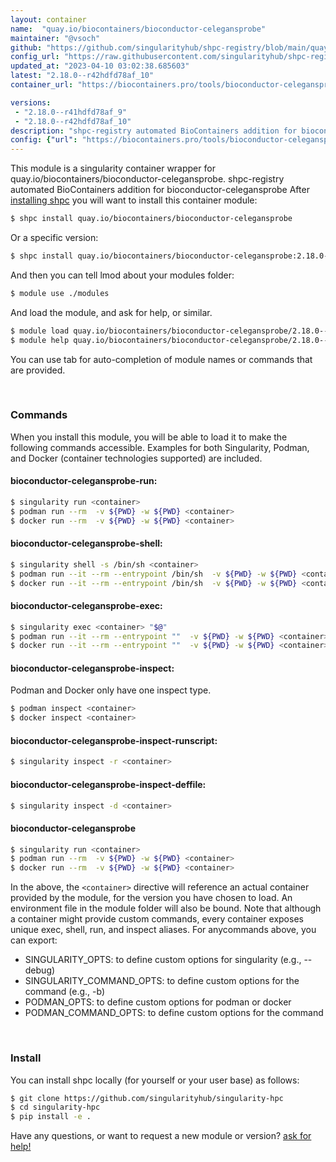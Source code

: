 ```yaml
---
layout: container
name:  "quay.io/biocontainers/bioconductor-celegansprobe"
maintainer: "@vsoch"
github: "https://github.com/singularityhub/shpc-registry/blob/main/quay.io/biocontainers/bioconductor-celegansprobe/container.yaml"
config_url: "https://raw.githubusercontent.com/singularityhub/shpc-registry/main/quay.io/biocontainers/bioconductor-celegansprobe/container.yaml"
updated_at: "2023-04-10 03:02:38.685603"
latest: "2.18.0--r42hdfd78af_10"
container_url: "https://biocontainers.pro/tools/bioconductor-celegansprobe"

versions:
 - "2.18.0--r41hdfd78af_9"
 - "2.18.0--r42hdfd78af_10"
description: "shpc-registry automated BioContainers addition for bioconductor-celegansprobe"
config: {"url": "https://biocontainers.pro/tools/bioconductor-celegansprobe", "maintainer": "@vsoch", "description": "shpc-registry automated BioContainers addition for bioconductor-celegansprobe", "latest": {"2.18.0--r42hdfd78af_10": "sha256:a08ba7dbc028c1f17ce7130b102e862477f63c1bf4e1398977c0d953f01da4c6"}, "tags": {"2.18.0--r41hdfd78af_9": "sha256:909efb89feb7423402ffb713a5df1f854226ba6111dadaa16def9de105b5449e", "2.18.0--r42hdfd78af_10": "sha256:a08ba7dbc028c1f17ce7130b102e862477f63c1bf4e1398977c0d953f01da4c6"}, "docker": "quay.io/biocontainers/bioconductor-celegansprobe"}
---
```


This module is a singularity container wrapper for quay.io/biocontainers/bioconductor-celegansprobe.
shpc-registry automated BioContainers addition for bioconductor-celegansprobe
After [installing shpc](#install) you will want to install this container module:


```bash
$ shpc install quay.io/biocontainers/bioconductor-celegansprobe
```

Or a specific version:

```bash
$ shpc install quay.io/biocontainers/bioconductor-celegansprobe:2.18.0--r42hdfd78af_10
```

And then you can tell lmod about your modules folder:

```bash
$ module use ./modules
```

And load the module, and ask for help, or similar.

```bash
$ module load quay.io/biocontainers/bioconductor-celegansprobe/2.18.0--r42hdfd78af_10
$ module help quay.io/biocontainers/bioconductor-celegansprobe/2.18.0--r42hdfd78af_10
```

You can use tab for auto-completion of module names or commands that are provided.

<br>

### Commands

When you install this module, you will be able to load it to make the following commands accessible.
Examples for both Singularity, Podman, and Docker (container technologies supported) are included.

#### bioconductor-celegansprobe-run:

```bash
$ singularity run <container>
$ podman run --rm  -v ${PWD} -w ${PWD} <container>
$ docker run --rm  -v ${PWD} -w ${PWD} <container>
```

#### bioconductor-celegansprobe-shell:

```bash
$ singularity shell -s /bin/sh <container>
$ podman run --it --rm --entrypoint /bin/sh  -v ${PWD} -w ${PWD} <container>
$ docker run --it --rm --entrypoint /bin/sh  -v ${PWD} -w ${PWD} <container>
```

#### bioconductor-celegansprobe-exec:

```bash
$ singularity exec <container> "$@"
$ podman run --it --rm --entrypoint ""  -v ${PWD} -w ${PWD} <container> "$@"
$ docker run --it --rm --entrypoint ""  -v ${PWD} -w ${PWD} <container> "$@"
```

#### bioconductor-celegansprobe-inspect:

Podman and Docker only have one inspect type.

```bash
$ podman inspect <container>
$ docker inspect <container>
```

#### bioconductor-celegansprobe-inspect-runscript:

```bash
$ singularity inspect -r <container>
```

#### bioconductor-celegansprobe-inspect-deffile:

```bash
$ singularity inspect -d <container>
```



#### bioconductor-celegansprobe

```bash
$ singularity run <container>
$ podman run --rm  -v ${PWD} -w ${PWD} <container>
$ docker run --rm  -v ${PWD} -w ${PWD} <container>
```


In the above, the `<container>` directive will reference an actual container provided
by the module, for the version you have chosen to load. An environment file in the
module folder will also be bound. Note that although a container
might provide custom commands, every container exposes unique exec, shell, run, and
inspect aliases. For anycommands above, you can export:

 - SINGULARITY_OPTS: to define custom options for singularity (e.g., --debug)
 - SINGULARITY_COMMAND_OPTS: to define custom options for the command (e.g., -b)
 - PODMAN_OPTS: to define custom options for podman or docker
 - PODMAN_COMMAND_OPTS: to define custom options for the command

<br>

### Install

You can install shpc locally (for yourself or your user base) as follows:

```bash
$ git clone https://github.com/singularityhub/singularity-hpc
$ cd singularity-hpc
$ pip install -e .
```

Have any questions, or want to request a new module or version? [ask for help!](https://github.com/singularityhub/singularity-hpc/issues)